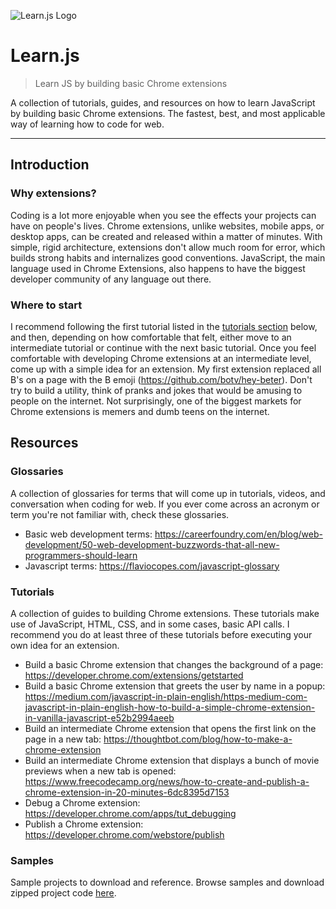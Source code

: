 ![Learn.js Logo](https://github.com/botv/learn.js/raw/master/title.png)

# Learn.js
> Learn JS by building basic Chrome extensions

A collection of tutorials, guides, and resources on how to learn JavaScript by building basic Chrome extensions. The fastest, best, and most applicable way of learning how to code for web.
<hr/>

## Introduction
### Why extensions?
Coding is a lot more enjoyable when you see the effects your projects can have on people's lives. Chrome extensions, unlike websites, mobile apps, or desktop apps, can be created and released within a matter of minutes. With simple, rigid architecture, extensions don't allow much room for error, which builds strong habits and internalizes good conventions. JavaScript, the main language used in Chrome Extensions, also happens to have the biggest developer community of any language out there.

### Where to start
I recommend following the first tutorial listed in the [tutorials section](#tutorials) below, and then, depending on how comfortable that felt, either move to an intermediate tutorial or continue with the next basic tutorial. Once you feel comfortable with developing Chrome extensions at an intermediate level, come up with a simple idea for an extension. My first extension replaced all B's on a page with the B emoji (https://github.com/botv/hey-beter). Don't try to build a utility, think of pranks and jokes that would be amusing to people on the internet. Not surprisingly, one of the biggest markets for Chrome extensions is memers and dumb teens on the internet.

## Resources
### Glossaries
A collection of glossaries for terms that will come up in tutorials, videos, and conversation when coding for web. If you ever come across an acronym or term you're not familiar with, check these glossaries.
- Basic web development terms: https://careerfoundry.com/en/blog/web-development/50-web-development-buzzwords-that-all-new-programmers-should-learn
- Javascript terms: https://flaviocopes.com/javascript-glossary

### Tutorials
A collection of guides to building Chrome extensions. These tutorials make use of JavaScript, HTML, CSS, and in some cases, basic API calls. I recommend you do at least three of these tutorials before executing your own idea for an extension.
- Build a basic Chrome extension that changes the background of a page: https://developer.chrome.com/extensions/getstarted
- Build a basic Chrome extension that greets the user by name in a popup: https://medium.com/javascript-in-plain-english/https-medium-com-javascript-in-plain-english-how-to-build-a-simple-chrome-extension-in-vanilla-javascript-e52b2994aeeb
- Build an intermediate Chrome extension that opens the first link on the page in a new tab: https://thoughtbot.com/blog/how-to-make-a-chrome-extension
- Build an intermediate Chrome extension that displays a bunch of movie previews when a new tab is opened: https://www.freecodecamp.org/news/how-to-create-and-publish-a-chrome-extension-in-20-minutes-6dc8395d7153
- Debug a Chrome extension: https://developer.chrome.com/apps/tut_debugging
- Publish a Chrome extension: https://developer.chrome.com/webstore/publish

### Samples
Sample projects to download and reference. Browse samples and download zipped project code [here](https://developer.chrome.com/extensions/samples).
